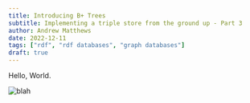 ```yaml
---
title: Introducing B+ Trees
subtitle: Implementing a triple store from the ground up - Part 3
author: Andrew Matthews
date: 2022-12-11
tags: ["rdf", "rdf databases", "graph databases"]
draft: true
---
```

Hello, World.

![blah](/hdd.jpg)